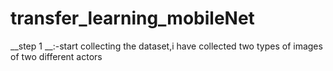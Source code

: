 # transfer_learning_mobileNet

__step 1 __:-start collecting the dataset,i have collected two types of images of two different actors
